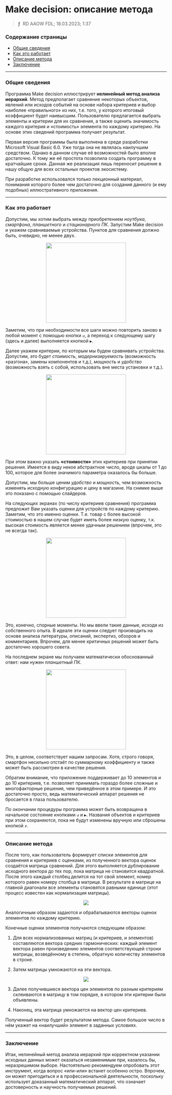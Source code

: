# Make decision: описание метода
> **ƒ** &nbsp;RD AAOW FDL; 18.03.2023; 1:37



### Содержание страницы

- [Общие сведения](#section-1)
- [Как это работает](#section-2)
- [Описание метода](#section-3)
- [Заключение](#section-4)

---

### Общие сведения

Программа Make decision иллюстрирует **нелинейный метод анализа иерархий**. Метод предполагает сравнение некоторых
объектов, явлений или исходов событий на основе набора критериев и выбор наиболее «правильного» из них, т.е. того,
у которого итоговый коэффициент будет наивысшим. Пользователю предлагается выбрать элементы и критерии
для их сравнения, а также оценить значимость каждого критерия и «стоимость» элемента по каждому критерию.
На основе этих сведений программа получает результат.

Первая версия программы была выполнена в среде разработки Microsoft Visual Basic 6.0. Уже тогда она не являлась
наилучшим средством. Однако в данном случае её возможностей было вполне достаточно. К тому же её простота позволила
создать программу в кратчайшие сроки. Данная же реализация лишь переносит решение в нашу общую для всех остальных
проектов экосистему.

При разработке использовался только лекционный материал, понимания которого более чем достаточно для создания
данного (и ему подобных) иллюстративного приложения.

---

### Как это работает

Допустим, мы хотим выбрать между приобретением *ноутбука*, *смартфона*, *планшетного* и *стационарного ПК*. Запустим
Make decision и укажем сравниваемые устройства. Пунктов для сравнения должно быть, очевидно, не менее двух.

<center><img src="/MakeDecision/img/V_RU_01.png" width="250" /></center>

Заметим, что при необходимости все шаги можно повторить заново в любой момент с помощью кнопки `↺`, а переход
к следующему шагу (здесь и далее) выполняется кнопкой `▶`.

Далее укажем критерии, по которым мы будем сравнивать устройства. Допустим, это будет *стоимость*,
*модернизируемость* (возможность «разгона», замены компонентов и т.д.), *мощность* и *удобство*
(возможность взять с собой, использовать вне места установки и т.д.).

<center><img src="/MakeDecision/img/V_RU_02.png" width="250" /></center>

При этом важно указать **«стоимости»** этих критериев при принятии решения. Имеется в виду некое абстрактное число,
вроде шкалы от 1 до 100, которое для более значимого параметра оказалось бы больше.

Допустим, мы больше ценим *удобство* и *мощность*, чем возможность изменять исходную конфигурацию и цену в магазине.
На снимке выше это показано с помощью слайдеров.

На следующих экранах (по числу критериев сравнения) программа предложит Вам указать оценки для устройств
по каждому критерию. Заметим, что это именно оценки. Т.е. товар с более высокой стоимостью в нашем случае будет
иметь более низкую оценку, т.к. высокая стоимость является менее удачным решением (впрочем, это не всегда так).

<center><img src="/MakeDecision/img/V_RU_03.png" width="250" /></center>

Это, конечно, спорные моменты. Но мы ввели такие данные, исходя из собственного опыта. В идеале эти оценки следует
производить на основе анализа литературы, описаний, экспертиз, обзоров и комментариев. Впрочем, для менее критичных
решений может быть достаточно хорошего совета.

На последнем экране мы получаем математически обоснованный ответ: нам нужен *планшетный ПК*.

<center><img src="/MakeDecision/img/V_RU_07.png" width="250" /></center>

Это, в целом, соответствует нашим запросам. Хотя, строго говоря, смартфон несильно отстаёт по суммарному коэффициенту
и также может быть рассмотрен в качестве решения.

Обратим внимание, что приложение поддерживает до 10 элементов и до 10 критериев, т.е. позволяет принимать гораздо более
сложные и многофакторные решения, чем приведённое в этом примере. И это достаточно просто, ведь математический аппарат
решения не бросается в глаза пользователю.

По окончании процедуры программа может быть возвращена в начальное состояние кнопками `↺` и `▶`. Названия объектов
и критериев при этом сохраняются, пока не будут изменены вручную или сброшены кнопкой `✗`.

---

### Описание метода

После того, как пользователь формирует списки элементов для сравнения и критериев с оценками, из полученного вектора
оценок создаётся матрица сравнений. Для этого выполняется дублирование исходного вектора до тех пор, пока матрица
не становится квадратной. После этого каждый столбец делится на тот свой элемент, номер которого равен номеру
столбца в матрице. В результате в матрице на главной диагонали все элементы становятся равными единице
(этот процесс известен как нормализация матрицы).

<center><img src="/MakeDecision/img/Vector.png" /></center>

Аналогичным образом задаются и обрабатываются векторы оценок элементов по каждому критерию.

Конечные оценки элементов получаются следующим образом:

1. Для всех нормализованных матриц (и критериев, и элементов) составляются вектора средних гармонических:
каждый элемент вектора равен произведению элементов соответствующей строки матрицы, возведённому в степень,
обратную количеству элементов в строке.

2. Затем матрицы умножаются на эти вектора.

<center><img src="/MakeDecision/img/Matrix.png" /></center>

3. Далее получившиеся вектора цен элементов по разным критериям склеиваются в матрицу в том порядке,
в котором эти критерии были объявлены.

4. Наконец, эта матрица умножается на вектор цен критериев.

Полученный вектор будет результатом метода. Самое большое число в нём укажет на «наилучший» элемент
в заданных условиях.

---

### Заключение

Итак, нелинейный метод анализа иерархий при корректном указании исходных данных может оказаться
незаменимым при, казалось бы, неразрешимом выборе. Настоятельно рекомендуем опробовать этот инструмент,
когда вопрос «или-или» встанет особенно остро. Впрочем, он может пригодиться и в профессиональной деятельности,
поскольку использует доказанный математический аппарат, что означает достоверность и научность получаемых решений.
